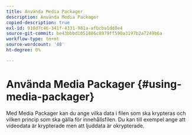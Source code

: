```yaml
---
title: Använda Media Packager
description: Använda Media Packager
copied-description: true
exl-id: 910d7c46-341f-4331-981a-afbcba1dd8e4
source-git-commit: be43bbbd1051886c8979ff590a3197b2a7249b6a
workflow-type: tm+mt
source-wordcount: '48'
ht-degree: 0%

---
```


# Använda Media Packager {#using-media-packager}

Med Media Packager kan du ange vilka data i filen som ska krypteras och vilken princip som ska gälla för innehållsfilen. Du kan till exempel ange att videodata är krypterade men att ljuddata är okrypterade.
